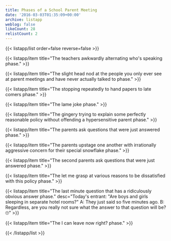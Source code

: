 ```yaml
---
title: Phases of a School Parent Meeting
date: '2016-03-03T01:35:09+00:00'
archive: listapp
weblog: false
likeCount: 28
relistCount: 2
---
```



{{< listapp/list order=false reverse=false >}}

   {{< listapp/item title="The teachers awkwardly alternating who's speaking phase." >}}

   {{< listapp/item title="The slight head nod at the people you only ever see at parent meetings and have never actually talked to phase." >}}

   {{< listapp/item title="The stopping repeatedly to hand papers to late comers phase." >}}

   {{< listapp/item title="The lame joke phase." >}}

   {{< listapp/item title="The gingery trying to explain some perfectly reasonable policy without offending a hypersensitive parent phase." >}}

   {{< listapp/item title="The parents ask questions that were just answered phase." >}}

   {{< listapp/item title="The parents upstage one another with irrationally aggressive concern for their special snowflake phase." >}}

   {{< listapp/item title="The second parents ask questions that were just answered phase." >}}

   {{< listapp/item title="The let me grasp at various reasons to be dissatisfied with this policy phase." >}}

   {{< listapp/item title="The last minute question that has a ridiculously obvious answer phase."
      desc="Today's entrant: \"Are boys and girls sleeping in separate hotel rooms?\" A: They just said so five minutes ago. B: Regardless, are you really not sure what the answer to that question will be? 🙄" >}}

   {{< listapp/item title="The I can leave now right? phase." >}}

{{< /listapp/list >}}

